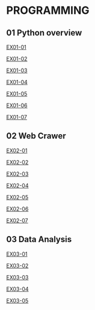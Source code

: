 # PROGRAMMING 
## 01 Python overview

[EX01-01 ](EX01_01_加法器.ipynb)

[EX01-02 ](EX01_02_BMI_計算.ipynb)

[EX01-03 ](EX01_03_Rock_Paper_Scissors.ipynb)

[EX01-04 ](EX01_04_終極密碼.ipynb)

[EX01-05 ](EX01_05_Caesar_Cipher_Encode_and_decode.ipynb)

[EX01-06 ](EX01_06_簡易購物車.ipynb)

[EX01-07 ](EX01_07_美食資訊查詢.ipynb)

## 02 Web Crawer

[EX02-01 ](EX02_01_My_Chatbot.ipynb)

[EX02-02 ](EX02_02_高雄紅橘線捷運車站位置查詢.ipynb)

[EX02-03 ](EX02_03_Yahoo_新聞儲存_Google_試算表.ipynb)

[EX02-04 ](EX02_04_Download_Pokemon_Images.ipynb)

[EX02-05 ](EX02_05_PTT_Gossiping.ipynb)

[EX02-06 ](EX02_06_開眼電影.ipynb)

[EX02-07 ](EX02_07_KKDay.ipynb)

## 03 Data Analysis

[EX03-01 ](EX03_01_公司薪資概況Ⅰ.ipynb)

[EX03-02 ](EX03_02_公司薪資概況Ⅱ.ipynb)

[EX03-03 ](EX03_03_空氣品質指標(AQI).ipynb)

[EX03-04 ](EX03_04_薪情平台.ipynb)

[EX03-05 ]()
